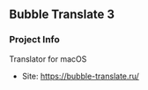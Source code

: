 Bubble Translate 3
--------------------------------------------

### Project Info

Translator for macOS

  * Site: https://bubble-translate.ru/
